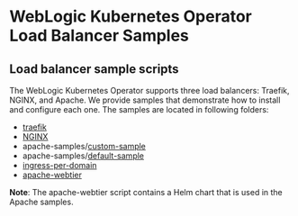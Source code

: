 # WebLogic Kubernetes Operator Load Balancer Samples

## Load balancer sample scripts

The WebLogic Kubernetes Operator supports three load balancers: Traefik, NGINX, and Apache. We provide samples that demonstrate how to install and configure each one. The samples are located in following folders:

* [traefik](traefik/README.md)
* [NGINX](nginx/README.md)
* apache-samples/[custom-sample](apache-samples/custom-sample/README.md)
* apache-samples/[default-sample](apache-samples/default-sample/README.md)
* [ingress-per-domain](ingress-per-domain/README.md)
* [apache-webtier](apache-webtier/README.md)

**Note**: The apache-webtier script contains a Helm chart that is used in the Apache samples.
